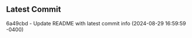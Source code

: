 
## Latest Commit
6a49cbd - Update README with latest commit info (2024-08-29 16:59:59 -0400) <Yunxi-Zhou>

